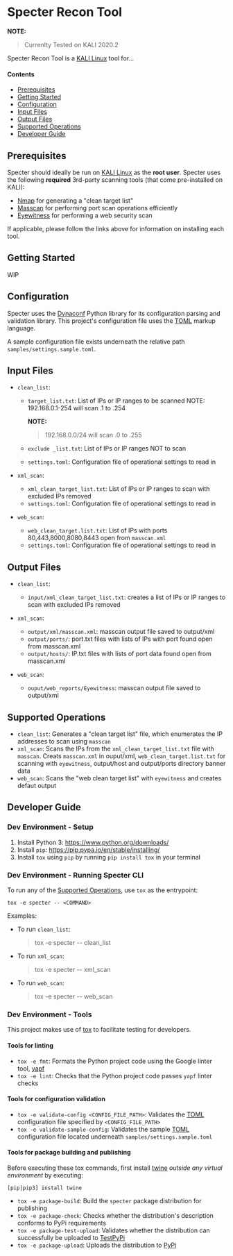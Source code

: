 # Specter Recon Tool

**NOTE:**

> Currenlty Tested on KALI 2020.2

Specter Recon Tool is a [KALI Linux](https://www.kali.org/) tool for...

#### Contents

- [Prerequisites](#prerequisites)
- [Getting Started](#getting-started)
- [Configuration](#configuration)
- [Input Files](#input-files)
- [Output Files](#output-files)
- [Supported Operations](#supported-operations)
- [Developer Guide](#developer-guide)

## Prerequisites

Specter should ideally be run on [KALI Linux](https://www.kali.org/) as the **root user**.
Specter uses the following **required** 3rd-party scanning tools (that come pre-installed on KALI):

- [Nmap](https://nmap.org/) for generating a "clean target list"
- [Masscan](https://github.com/robertdavidgraham/masscan) for performing port scan operations efficiently
- [Eyewitness](https://github.com/FortyNorthSecurity/EyeWitness) for performing a web security scan

If applicable, please follow the links above for information on installing each tool.

## Getting Started

WIP

## Configuration

Specter uses the [Dynaconf](https://github.com/rochacbruno/dynaconf) Python library for its configuration
parsing and validation library. This project's configuration file uses the
[TOML](https://github.com/toml-lang/toml) markup language.

A sample configuration file exists underneath the relative path `samples/settings.sample.toml`.

## Input Files

* `clean_list`:
  * `target_list.txt`: List of IPs or IP ranges to be scanned NOTE: 192.168.0.1-254 will scan .1 to .254

    **NOTE:**

    > 192.168.0.0/24 will scan .0 to .255

  * `exclude _list.txt`: List of IPs or IP ranges NOT to scan
  * `settings.toml`: Configuration file of operational settings to read in

* `xml_scan`:
  * `xml_clean_target_list.txt`: List of IPs or IP ranges to scan with excluded IPs removed
  * `settings.toml`: Configuration file of operational settings to read in

* `web_scan`:
  * `web_clean_target.list.txt`: List of IPs with ports 80,443,8000,8080,8443 open from `masscan.xml`
  * `settings.toml`: Configuration file of operational settings to read in

## Output Files

* `clean_list`:
  * `input/xml_clean_target_list.txt`: creates a list of IPs or IP ranges to scan with excluded IPs removed

* `xml_scan`:
  * `output/xml/masscan.xml`: masscan output file saved to output/xml
  * `output/ports/`: port.txt files with lists of IPs with port found open from masscan.xml
  * `output/hosts/`: IP.txt files with lists of port data found open from masscan.xml

* `web_scan`:
  * `ouput/web_reports/Eyewitness`: masscan output file saved to output/xml

## Supported Operations

* `clean_list`: Generates a "clean target list" file, which enumerates the IP addresses to scan using `masscan`
* `xml_scan`: Scans the IPs from the `xml_clean_target_list.txt` file with `masscan`. Creats `masscan.xml` in ouput/xml, `web_clean_target.list.txt` for scanning with `eyewitness`, output/host and output/ports directory banner data 
* `web_scan`: Scans the "web clean target list" with `eyewitness` and creates defaut output 

## Developer Guide

### Dev Environment - Setup

1. Install Python 3: https://www.python.org/downloads/
2. Install `pip`: https://pip.pypa.io/en/stable/installing/
3. Install `tox` using `pip` by running `pip install tox` in your terminal

### Dev Environment - Running Specter CLI

To run any of the [Supported Operations](#supported-operations), use `tox` as the entrypoint:

```
tox -e specter -- <COMMAND>
```

Examples:

* To run `clean_list`:

  > tox -e specter -- clean_list

* To run `xml_scan`:

  > tox -e specter -- xml_scan

* To run `web_scan`:

  > tox -e specter -- web_scan

### Dev Environment - Tools

This project makes use of [tox](https://tox.readthedocs.io/en/latest/) to facilitate testing for developers.

#### Tools for linting

* `tox -e fmt`: Formats the Python project code using the Google linter tool, [yapf](https://github.com/google/yapf)
* `tox -e lint`: Checks that the Python project code passes `yapf` linter checks

#### Tools for configuration validation

* `tox -e validate-config <CONFIG_FILE_PATH>`: Validates the [TOML](https://github.com/toml-lang/toml) configuration file specified by `<CONFIG_FILE_PATH>`
* `tox -e validate-sample-config`: Validates the sample [TOML](https://github.com/toml-lang/toml) configuration file located underneath `samples/settings.sample.toml`

#### Tools for package building and publishing

Before executing these tox commands, first install [twine](https://pypi.org/project/twine/) *outside any virtual environment* by executing:

```
[pip|pip3] install twine
```

* `tox -e package-build`: Build the `specter` package distribution for publishing
* `tox -e package-check`: Checks whether the distribution's description conforms to PyPi requirements
* `tox -e package-test-upload`: Validates whether the distribution can successfully be uploaded to [TestPyPi](packaging.python.org/guides/using-testpypi)
* `tox -e package-upload`: Uploads the distribution to [PyPi](https://pypi.org/)
